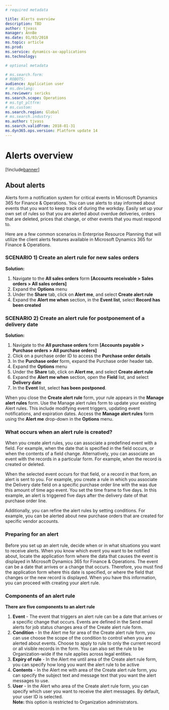 ```yaml
---
# required metadata

title: Alerts overview
description: TBD
author: tjvass
manager: AnnBe
ms.date: 01/03/2018
ms.topic: article
ms.prod: 
ms.service: dynamics-ax-applications
ms.technology: 

# optional metadata

# ms.search.form:
# ROBOTS:
audience: Application user
# ms.devlang: 
ms.reviewer: sericks
ms.search.scope: Operations
# ms.tgt_pltfrm: 
# ms.custom:
ms.search.region: Global
# ms.search.industry:
ms.author: tjvass
ms.search.validFrom: 2018-01-31 
ms.dyn365.ops.version: Platform update 14
---
```


# Alerts overview

[!include[banner](../includes/banner.md)]

## About alerts
Alerts form a notification system for critical events in Microsoft Dynamics 365 for Finance & Operations. You can use alerts to stay informed about events that you want to keep track of during the workday. Easily set up your own set of rules so that you are alerted about overdue deliveries, orders that are deleted, prices that change, or other events that you must respond to.

Here are a few common scenarios in Enterprise Resource Planning that will utilize the client alerts features available in Microsoft Dynamics 365 for Finance & Operations.

### SCENARIO 1)  Create an alert rule for new sales orders
**Solution:**
   1. Navigate to the **All sales orders** form **[Accounts receivable > Sales orders > All sales orders]** 
   2. Expand the **Options** menu
   3. Under the **Share** tab, click on **Alert me**, and select **Create alert rule**
   4. Expand the **Alert me when** section, in the **Event list**, select **Record has been created** 

### SCENARIO 2)  Create an alert rule for postponement of a delivery date
**Solution:**
   1. Navigate to the **All purchase orders** form **[Accounts payable > Purchase orders > All purchase orders]** 
   2. Click on a purchase order ID to access the **Purchase order details**
   3. In the **Purchase order** form, expand the Purchase order header tab. 
   4. Expand the **Options** menu
   5. Under the **Share** tab, click on **Alert me**, and select **Create alert rule**
   6. Expand the **Alert me when** section, open the **Field** list, and select **Delivery date**
   7. In the **Event** list, select **has been postponed**. 
	
When you close the **Create alert rule** form, your rule appears in the **Manage alert rules** form.  Use the Manage alert rules form to update your existing Alert rules.  This include modifying event triggers, updating event notifications, and expiration dates.  Access the **Manage alert rules** form using the **Alert me** drop-down in the **Options** menu.

### What occurs when an alert rule is created?
When you create alert rules, you can associate a predefined event with a field. For example, when the date that is specified in the field occurs, or when the contents of a field change. Alternatively, you can associate an event with the records in a particular form. For example, when the record is created or deleted. 

When the selected event occurs for that field, or a record in that form, an alert is sent to you. For example, you create a rule in which you associate the Delivery date field on a specific purchase order line with the was due this amount of time ago event. You set the time frame to five days. In this example, an alert is triggered five days after the delivery date of that purchase order line. 

Additionally, you can refine the alert rules by setting conditions. For example, you can be alerted about new purchase orders that are created for specific vendor accounts. 

### Preparing for an alert
Before you set up an alert rule, decide when or in what situations you want to receive alerts. When you know which event you want to be notified about, locate the application form where the data that causes the event is displayed in Microsoft Dynamics 365 for Finance & Operations. The event can be a date that arrives or a change that occurs. Therefore, you must find the application form where this date is specified, or where the field that changes or the new record is displayed. When you have this information, you can proceed with creating your alert rule.

### Components of an alert rule
**There are five components to an alert rule**
   1. **Event** - The event that triggers an alert rule can be a date that arrives or a specific change that occurs. Events are defined in the Send email alerts for job status changes area of the Create alert rule form.
   2. **Condition** - In the Alert me for area of the Create alert rule form, you can use choose the scope of the condition to control when you are alerted about events.  Choose to apply to rule to only the current record or all visible records in the form.  You can also set the rule to be Organization-wide if the rule applies across legal entities.
   3. **Expiry of rule** - In the Alert me until area of the Create alert rule form, you can specify how long you want the alert rule to be active
   4. **Contents** - In the Alert me with area of the Create alert rule form, you can specify the subject text and message text that you want the alert messages to use. 
   5. **User** - In the Alert who area of the Create alert rule form, you can specify which user you want to receive the alert messages. By default, your user ID is selected.  
   **Note:**  this option is restricted to Organization administrators.

